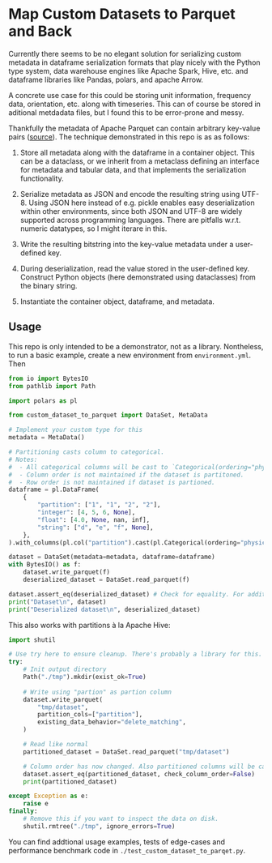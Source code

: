 # Map Custom Datasets to Parquet and Back

Currently there seems to be no elegant solution for serializing custom metadata in dataframe serialization formats that play nicely with the Python type system, data warehouse engines like Apache Spark, Hive, etc. and dataframe libraries like Pandas, polars, and apache Arrow.

A concrete use case for this could be storing unit information, frequency data, orientation, etc. along with timeseries. This can of course be stored in aditional metdadata files, but I found this to be error-prone and messy.

Thankfully the metadata of Apache Parquet can contain arbitrary key-value pairs ([source](https://parquet.apache.org/docs/file-format/metadata/)). The technique demonstrated in this repo is as as follows:

 1. Store all metadata along with the dataframe in a container object. This can be a dataclass, or we inherit from a metaclass defining an interface for metadata and tabular data, and that implements the serialization functionality.

 2. Serialize metadata as JSON and encode the resulting string using UTF-8. Using JSON here instead of e.g. pickle enables easy deserialization within other environments, since both JSON and UTF-8 are widely supported across programming languages. There are pitfalls w.r.t. numeric datatypes, so I might iterare in this. 

 3. Write the resulting bitstring into the key-value metadata under a user-defined key.

 4. During deserialization, read the value stored in the user-defined key. Construct Python objects (here demonstrated using dataclasses) from the binary string.

 5. Instantiate the container object, dataframe, and metadata.

## Usage

This repo is only intended to be a demonstrator, not as a library. Nontheless, to run a basic example, create a new environment from `environment.yml`. Then

```python
from io import BytesIO
from pathlib import Path

import polars as pl

from custom_dataset_to_parquet import DataSet, MetaData

# Implement your custom type for this
metadata = MetaData()

# Partitioning casts column to categorical.
# Notes:
#  - All categorical columns will be cast to `Categorical(ordering="physical")`
#  - Column order is not maintained if the dataset is partitoned. 
#  - Row order is not maintained if dataset is partioned. 
dataframe = pl.DataFrame(
    {
        "partition": ["1", "1", "2", "2"],
        "integer": [4, 5, 6, None],
        "float": [4.0, None, nan, inf],
        "string": ["d", "e", "f", None],
    },
).with_columns(pl.col("partition").cast(pl.Categorical(ordering="physical")))

dataset = DataSet(metadata=metadata, dataframe=dataframe)
with BytesIO() as f:
    dataset.write_parquet(f)
    deserialized_dataset = DataSet.read_parquet(f)

dataset.assert_eq(deserialized_dataset) # Check for equality. For additional arguments see `polars.testing.assert_dataframe_equals`
print("Dataset\n", dataset)
print("Deserialized dataset\n", deserialized_dataset)
```

This also works with partitions à la Apache Hive:

```python
import shutil

# Use try here to ensure cleanup. There's probably a library for this.
try:
    # Init output directory
    Path("./tmp").mkdir(exist_ok=True)
    
    # Write using "partion" as partion column
    dataset.write_parquet(
        "tmp/dataset",
        partition_cols=["partition"],
        existing_data_behavior="delete_matching",
    )

    # Read like normal
    partitioned_dataset = DataSet.read_parquet("tmp/dataset")

    # Column order has now changed. Also partitioned columns will be cast to `polars.Categorical(ordering="physical")`.
    dataset.assert_eq(partitioned_dataset, check_column_order=False)
    print(partitioned_dataset)

except Exception as e:
    raise e
finally:
    # Remove this if you want to inspect the data on disk.
    shutil.rmtree("./tmp", ignore_errors=True)
```

You can find addtional usage examples, tests of edge-cases and performance benchmark code in `./test_custom_dataset_to_parqet.py`.
